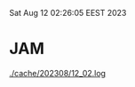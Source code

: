 Sat Aug 12 02:26:05 EEST 2023
# JAM
<a href='./cache/202308/12_02.log'>./cache/202308/12_02.log</a>
